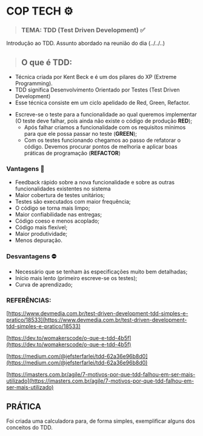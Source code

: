 # COP TECH ⚙️


> ### TEMA: TDD (Test Driven Development) ✅

Introdução ao TDD. Assunto abordado na reunião do dia (../../..)

> ## O que é TDD:
* Técnica criada por Kent Beck e é um dos pilares do XP (Extreme Programming).
* TDD significa Desenvolvimento Orientado por Testes (Test Driven Development)
* Esse técnica consiste em um ciclo apelidado de Red, Green, Refactor.
- Escreve-se o teste para a funcionalidade ao qual queremos implementar (O teste deve falhar, pois ainda não existe o código de produção **RED**);
    - Após falhar criamos a funcionalidade com os requisitos mínimos para que ele possa passar no teste (**GREEN**);
    - Com os testes funcionando chegamos ao passo de refatorar o código. Devemos procurar pontos de melhoria e aplicar boas práticas de programação (**REFACTOR**)

### Vantagens 🚀

- Feedback rápido sobre a nova funcionalidade e sobre as outras funcionalidades existentes no sistema
- Maior cobertura de testes unitários;
- Testes são executados com maior frequência;
- O código se torna mais limpo;
- Maior confiabilidade nas entregas;
- Código coeso e menos acoplado;
- Código mais flexível;
- Maior produtividade;
- Menos depuração.

### Desvantagens ⛔️

- Necessário que se tenham às especificações muito bem detalhadas;
- Início mais lento (primeiro escreve-se os testes);
- Curva de aprendizado;

### REFERÊNCIAS:

[https://www.devmedia.com.br/test-driven-development-tdd-simples-e-pratico/18533](https://www.devmedia.com.br/test-driven-development-tdd-simples-e-pratico/18533)

[https://dev.to/womakerscode/o-que-e-tdd-4b5f](https://dev.to/womakerscode/o-que-e-tdd-4b5f)

[https://medium.com/@jefsterfarlei/tdd-62a36e96b8d0](https://medium.com/@jefsterfarlei/tdd-62a36e96b8d0)

[https://imasters.com.br/agile/7-motivos-por-que-tdd-falhou-em-ser-mais-utilizado](https://imasters.com.br/agile/7-motivos-por-que-tdd-falhou-em-ser-mais-utilizado)

## PRÁTICA

Foi criada uma calculadora para, de forma simples, exemplificar alguns dos conceitos do TDD.
